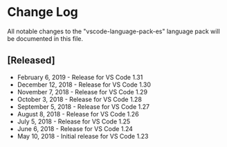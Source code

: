 # Change Log
All notable changes to the "vscode-language-pack-es" language pack will be documented in this file.

## [Released]
* February 6, 2019 - Release for VS Code 1.31
* December 12, 2018 - Release for VS Code 1.30
* November 7, 2018 - Release for VS Code 1.29
* October 3, 2018 - Release for VS Code 1.28
* September 5, 2018 - Release for VS Code 1.27
* August 8, 2018 - Release for VS Code 1.26
* July 5, 2018 - Release for VS Code 1.25
* June 6, 2018 - Release for VS Code 1.24
* May 10, 2018  - Initial release for VS Code 1.23
